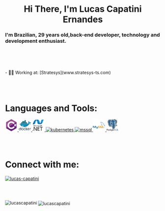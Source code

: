<h1 align="center">Hi There, I'm Lucas Capatini Ernandes</h1>
<h3 align="left">I'm Brazilian, 29 years old,back-end developer, technology and development enthusiast.</h3>
<br></br>
<br></br>
- 👨‍💻 Working at: [Stratesys](www.stratesys-ts.com)
<br></br>
<br></br>
<h1 align="left">Languages and Tools:</h1>
<p align="left"> <a href="https://www.w3schools.com/cs/" target="_blank" rel="noreferrer"> <img src="https://raw.githubusercontent.com/devicons/devicon/master/icons/csharp/csharp-original.svg" alt="csharp" width="40" height="40"/> </a> <a href="https://www.docker.com/" target="_blank" rel="noreferrer"> <img src="https://raw.githubusercontent.com/devicons/devicon/master/icons/docker/docker-original-wordmark.svg" alt="docker" width="40" height="40"/> </a> <a href="https://dotnet.microsoft.com/" target="_blank" rel="noreferrer"> <img src="https://raw.githubusercontent.com/devicons/devicon/master/icons/dot-net/dot-net-original-wordmark.svg" alt="dotnet" width="40" height="40"/> </a> <a href="https://kubernetes.io" target="_blank" rel="noreferrer"> <img src="https://www.vectorlogo.zone/logos/kubernetes/kubernetes-icon.svg" alt="kubernetes" width="40" height="40"/> </a> <a href="https://www.microsoft.com/en-us/sql-server" target="_blank" rel="noreferrer"> <img src="https://www.svgrepo.com/show/303229/microsoft-sql-server-logo.svg" alt="mssql" width="40" height="40"/> </a> <a href="https://www.mysql.com/" target="_blank" rel="noreferrer"> <img src="https://raw.githubusercontent.com/devicons/devicon/master/icons/mysql/mysql-original-wordmark.svg" alt="mysql" width="40" height="40"/> </a> <a href="https://www.postgresql.org" target="_blank" rel="noreferrer"> <img src="https://raw.githubusercontent.com/devicons/devicon/master/icons/postgresql/postgresql-original-wordmark.svg" alt="postgresql" width="40" height="40"/> </a> </p>
<br></br>
<h1 align="left">Connect with me:</h1>
<p align="left">
<a href="https://linkedin.com/in/lucas-capatini" target="blank"><img align="center" src="https://raw.githubusercontent.com/rahuldkjain/github-profile-readme-generator/master/src/images/icons/Social/linked-in-alt.svg" alt="lucas-capatini" height="30" width="40" /></a>
</p>
<br></br>

<p><img align="left" src="https://github-readme-stats.vercel.app/api/top-langs?username=lucascapatini&show_icons=true&locale=en&layout=compact" alt="lucascapatini" /></p>

<p>&nbsp;<img align="center" src="https://github-readme-stats.vercel.app/api?username=lucascapatini&show_icons=true&locale=en" alt="lucascapatini" /></p>
